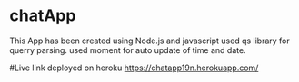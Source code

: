 # chatApp
This App has been created using Node.js and  javascript
used qs library for querry parsing.
used moment for auto update of time and date.

#Live link
deployed on heroku
https://chatapp19n.herokuapp.com/
